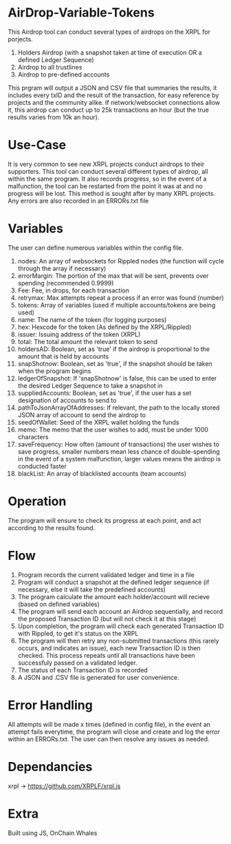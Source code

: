 # AirDrop-Variable-Tokens
This Airdrop tool can conduct several types of airdrops on the XRPL for porjects.
1) Holders Airdrop (with a snapshot taken at time of execution OR a defined Ledger Sequence)
2) Airdrop to all trustlines 
3) Airdrop to pre-defined accounts 

This prgram will output a JSON and CSV file that summaries the results, it includes every txID and the result of the transaction, for easy reference by projects and the community alike.
If network/websocket connections allow it, this airdrop can conduct up to 25k transactions an hour (but the true results varies from 10k an hour).

# Use-Case
It is very common to see new XRPL projects conduct airdrops to their supporters. This tool can conduct several different types of airdrop, all within the same program. It also records progress, so in the event of a malfunction, the tool can be restarted from the point it was at and no progress will be lost. This method is sought after by many XRPL projects. Any errors are also recorded in an ERRORs.txt file

# Variables 
The user can define numerous variables within the config file.
1) nodes: An array of websockets for Rippled nodes (the function will cycle through the array if necessary)
2) errorMargin: The portion of the max that will be sent, prevents over spending (recommended 0.9999)
3) Fee: Fee, in drops, for each transaction
4) retrymax: Max attempts repeat a process if an error was found (number)
5) tokens: Array of variables (used if multiple accounts/tokens are being used)
6) name: The name of the token (for logging purposes)
7) hex: Hexcode for the token (As defined by the XRPL/Rippled)
8) issuer: Issuing address of the token (XRPL)
9) total: The total amount the relevant token to send
10) holdersAD: Boolean, set as 'true' if the airdrop is proportional to the amount that is held by accounts
11) snapShotnow: Boolean, set as 'true', if the snapshot should be taken when the program begins
12) ledgerOfSnapshot: If 'snapShotnow' is false, this can be used to enter the desired Ledger Sequence to take a snapshot in
13) suppliedAccounts: Boolean, set as 'true', if the user has a set designation of accounts to send to
14) pathToJsonArrayOfAddresses: If relevant, the path to the locally stored JSON array of account to send the airdrop to
15) seedOfWallet: Seed of the XRPL wallet holding the funds
16) memo: The memo that the user wishes to add, must be under 1000 characters
17) saveFrequency: How often (amount of transactions) the user wishes to save progress, smaller numbers mean less chance of double-spending in the event of a system malfunction, larger values means the airdrop is conducted faster
18) blackList: An array of blacklisted accounts (team accounts)

# Operation
The program will ensure to check its progress at each point, and act according to the results found.

# Flow
1) Program records the current validated ledger and time in a file 
2) Program will conduct a snapshot at the defined ledger sequence (if necessary, else it will take the predefined accounts)
3) The program calculate the amount each holder/account will recieve (based on defined variables)
4) The program will send each account an Airdrop sequentially, and record the proposed Transaction ID (but will not check it at this stage)
5) Upon completion, the program will check each generated Transaction ID with Rippled, to get it's status on the XRPL
6) The program will then retry any non-submitted transactions (this rarely occurs, and indicates an issue), each new Transaction ID is then checked. This process repeats until all transactions have been successfuly passed on a validated ledger.
7) The status of each Transaction ID is recorded
8) A JSON and .CSV file is generated for user convenience. 

# Error Handling
All attempts will be made x times (defined in config file), in the event an attempt fails everytime, the program will close and create and log the error within an ERRORs.txt. The user can then resolve any issues as needed.

# Dependancies
xrpl -> https://github.com/XRPLF/xrpl.js

# Extra
Built using JS, OnChain Whales


